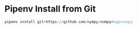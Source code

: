 # Pipenv Install from Git

```python
pipenv install git+https://github.com/nympy/numpy#egg=numpy
```

